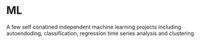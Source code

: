 # ML
A few self conatined independent machine learning projects including autoendoding, classification, regression time series analysis and clustering

